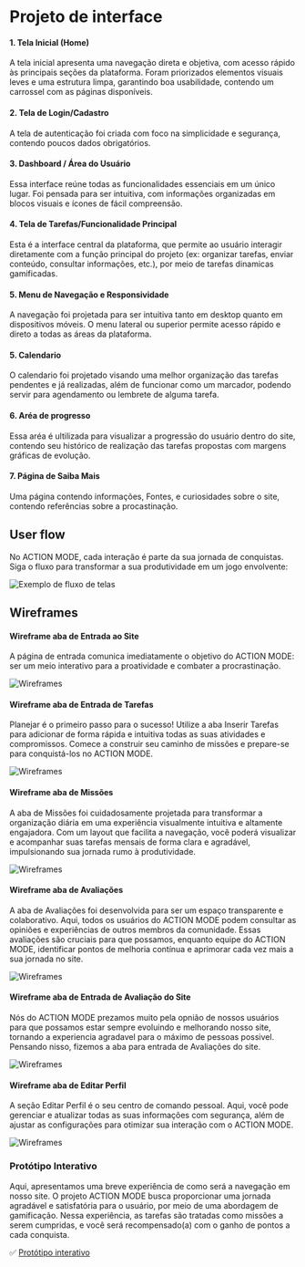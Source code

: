 
# Projeto de interface

#### 1. Tela Inicial (Home)
A tela inicial apresenta uma navegação direta e objetiva, com acesso rápido às principais seções da plataforma. Foram priorizados elementos visuais leves e uma estrutura limpa, garantindo boa usabilidade, contendo um carrossel com as páginas disponíveis.

#### 2. Tela de Login/Cadastro
A tela de autenticação foi criada com foco na simplicidade e segurança, contendo poucos dados obrigatórios.  

#### 3. Dashboard / Área do Usuário
Essa interface reúne todas as funcionalidades essenciais em um único lugar. Foi pensada para ser intuitiva, com informações organizadas em blocos visuais e ícones de fácil compreensão.

#### 4. Tela de Tarefas/Funcionalidade Principal
Esta é a interface central da plataforma, que permite ao usuário interagir diretamente com a função principal do projeto (ex: organizar tarefas, enviar conteúdo, consultar informações, etc.), por meio de tarefas dinamicas gamificadas. 

#### 5. Menu de Navegação e Responsividade
A navegação foi projetada para ser intuitiva tanto em desktop quanto em dispositivos móveis. O menu lateral ou superior permite acesso rápido e direto a todas as áreas da plataforma.

#### 5. Calendario
O calendario foi projetado visando uma melhor organização das tarefas pendentes e já realizadas, além de funcionar como um marcador, podendo servir para agendamento ou lembrete de alguma tarefa.

#### 6. Aréa de progresso
Essa aréa é ultilizada para visualizar a progressão do usuário dentro do site, contendo seu histórico de realização das tarefas propostas com margens gráficas de evolução.

#### 7. Página de Saiba Mais
Uma página contendo informações, Fontes, e curiosidades sobre o site, contendo referências sobre a procastinação.

 ## User flow

No ACTION MODE, cada interação é parte da sua jornada de conquistas. Siga o fluxo para transformar a sua produtividade em um jogo envolvente:

![Exemplo de fluxo de telas](images/procastinação.png)


## Wireframes

#### Wireframe aba de Entrada ao Site
A página de entrada comunica imediatamente o objetivo do ACTION MODE: ser um meio interativo para a proatividade e combater a procrastinação.

![Wireframes](images/abaEntradaSite.jpeg)


#### Wireframe aba de Entrada de Tarefas
Planejar é o primeiro passo para o sucesso! Utilize a aba Inserir Tarefas para adicionar de forma rápida e intuitiva todas as suas atividades e compromissos. Comece a construir seu caminho de missões e prepare-se para conquistá-los no ACTION MODE.

![Wireframes](images/entradaTarefas.png)


#### Wireframe aba de Missões
A aba de Missões foi cuidadosamente projetada para transformar a organização diária em uma experiência visualmente intuitiva e altamente engajadora.
Com um layout que facilita a navegação, você poderá visualizar e acompanhar suas tarefas mensais de forma clara e agradável, impulsionando sua jornada rumo à produtividade.

![Wireframes](images/missoes1.png)


#### Wireframe aba de Avaliações
A aba de Avaliações foi desenvolvida para ser um espaço transparente e colaborativo. Aqui, todos os usuários do ACTION MODE podem consultar as opiniões e experiências de outros membros da comunidade.
Essas avaliações são cruciais para que possamos, enquanto equipe do ACTION MODE, identificar pontos de melhoria contínua e aprimorar cada vez mais a sua jornada no site.

![Wireframes](images/comentarios.jpeg)


#### Wireframe aba de Entrada de Avaliação do Site
Nós do ACTION MODE prezamos muito pela opnião de nossos usuários para que possamos estar sempre evoluindo e melhorando nosso site, tornando a experiencia agradavel para o máximo de pessoas possivel. 
Pensando nisso, fizemos a aba para entrada de Avaliações do site.

![Wireframes](images/avaliarSite.png)


#### Wireframe aba de Editar Perfil
A seção Editar Perfil é o seu centro de comando pessoal. Aqui, você pode gerenciar e atualizar todas as suas informações com segurança, além de ajustar as configurações para otimizar sua interação com o ACTION MODE.

![Wireframes](images/editar%20perfi.jpeg)






### Protótipo Interativo

Aqui, apresentamos uma breve experiência de como será a navegação em nosso site. O projeto ACTION MODE busca proporcionar uma jornada agradável e satisfatória para o usuário, por meio de uma abordagem de gamificação.
Nessa experiência, as tarefas são tratadas como missões a serem cumpridas, e você será recompensado(a) com o ganho de pontos a cada conquista.

✅ [Protótipo interativo](https://www.figma.com/proto/kBXYou2bxlPFA4IgAZoxtn/Procastina%C3%A7%C3%A3o?node-id=129-649&t=C0yAS6AaCgyIx21P-1&scaling=min-zoom&content-scaling=fixed&page-id=0%3A1&starting-point-node-id=129%3A649&show-proto-sidebar=1)  
